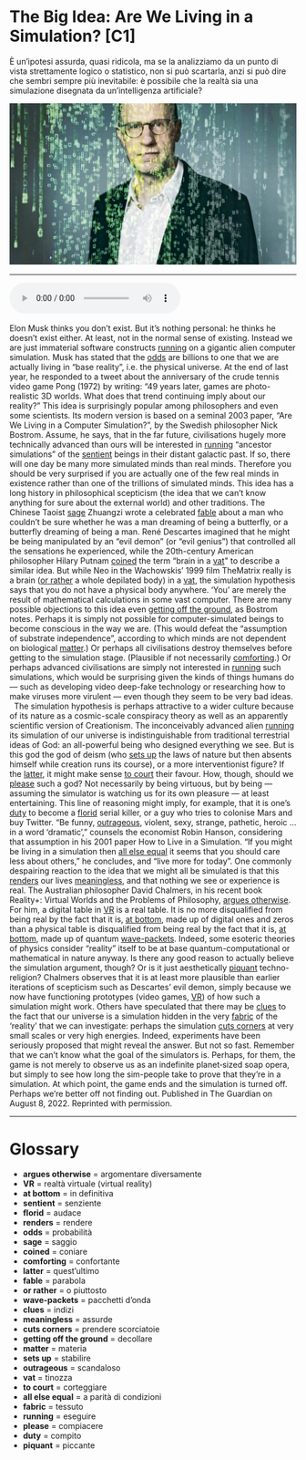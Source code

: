 # The Big Idea: Are We Living in a Simulation?   [C1]

È un’ipotesi assurda, quasi ridicola, ma se la analizziamo da un punto di vista strettamente logico o statistico, non si può scartarla, anzi si può dire che sembri sempre più inevitabile: è possibile che la realtà sia una simulazione disegnata da un’intelligenza artificiale?

![](The%20Big%20Idea%20Are%20We%20Living%20in%20a%20Simulation.jpg)

--------------

<div>
<audio controls autoplay>
    <source src="https:/raw.githubusercontent.com/dartie/knowledge-base/main/English/SpeakUp/2023-09/The%20Big%20Idea%20Are%20We%20Living%20in%20a%20Simulation.mp3" type="audio/mpeg">
</audio>
</div>


Elon Musk thinks you don’t exist. But it’s nothing personal: he thinks he doesn’t exist either. At least, not in the normal sense of existing. Instead we are just immaterial software constructs [running](## "eseguire") on a gigantic alien computer simulation. Musk has stated that the [odds](## "probabilità") are billions to one that we are actually living in “base reality”, i.e. the physical universe. At the end of last year, he responded to a tweet about the anniversary of the crude tennis video game Pong (1972) by writing: “49 years later, games are photo-realistic 3D worlds. What does that trend continuing imply about our reality?”
This idea is surprisingly popular among philosophers and even some scientists. Its modern version is based on a seminal 2003 paper, “Are We Living in a Computer Simulation?”, by the Swedish philosopher Nick Bostrom. Assume, he says, that in the far future, civilisations hugely more technically advanced than ours will be interested in [running](## "eseguire") “ancestor simulations” of the [sentient](## "senziente") beings in their distant galactic past. If so, there will one day be many more simulated minds than real minds. Therefore you should be very surprised if you are actually one of the few real minds in existence rather than one of the trillions of simulated minds.
This idea has a long history in philosophical scepticism (the idea that we can’t know anything for sure about the external world) and other traditions. The Chinese Taoist [sage](## "saggio") Zhuangzi wrote a celebrated [fable](## "parabola") about a man who couldn’t be sure whether he was a man dreaming of being a butterfly, or a butterfly dreaming of being a man. René Descartes imagined that he might be being manipulated by an “evil demon” (or “evil genius”) that controlled all the sensations he experienced, while the 20th-century American philosopher Hilary Putnam [coined](## "coniare") the term “brain in a [vat](## "tinozza")" to describe a similar idea. But while Neo in the Wachowskis’ 1999 film TheMatrix really is a brain ([or rather](## "o piuttosto") a whole depilated body) in a [vat](## "tinozza"), the simulation hypothesis says that you do not have a physical body anywhere. ‘You’ are merely the result of mathematical calculations in some vast computer.
There are many possible objections to this idea even [getting off the ground](## "decollare"), as Bostrom notes. Perhaps it is simply not possible for computer-simulated beings to become conscious in the way we are. (This would defeat the “assumption of substrate independence”, according to which minds are not dependent on biological [matter](## "materia").) Or perhaps all civilisations destroy themselves before getting to the simulation stage. (Plausible if not necessarily [comforting](## "confortante").) Or perhaps advanced civilisations are simply not interested in [running](## "eseguire") such simulations, which would be surprising given the kinds of things humans do — such as developing video deep-fake technology or researching how to make viruses more virulent — even though they seem to be very bad ideas.
 
The simulation hypothesis is perhaps attractive to a wider culture because of its nature as a cosmic-scale conspiracy theory as well as an apparently scientific version of Creationism. The inconceivably advanced alien [running](## "eseguire") its simulation of our universe is indistinguishable from traditional terrestrial ideas of God: an all-powerful being who designed everything we see. But is this god the god of deism (who [sets up](## "stabilire") the laws of nature but then absents himself while creation runs its course), or a more interventionist figure? If the [latter](## "quest’ultimo"), it might make sense [to court](## "corteggiare") their favour.
How, though, should we [please](## "compiacere") such a god? Not necessarily by being virtuous, but by being — assuming the simulator is watching us for its own pleasure — at least entertaining. This line of reasoning might imply, for example, that it is one’s [duty](## "compito") to become a [florid](## "audace") serial killer, or a guy who tries to colonise Mars and buy Twitter. “Be funny, [outrageous](## "scandaloso"), violent, sexy, strange, pathetic, heroic … in a word ‘dramatic’,” counsels the economist Robin Hanson, considering that assumption in his 2001 paper How to Live in a Simulation. “If you might be living in a simulation then [all else equal](## "a parità di condizioni") it seems that you should care less about others,” he concludes, and “live more for today”.
One commonly despairing reaction to the idea that we might all be simulated is that this [renders](## "rendere") our lives [meaningless](## "assurde"), and that nothing we see or experience is real. The Australian philosopher David Chalmers, in his recent book Reality+: Virtual Worlds and the Problems of Philosophy, [argues otherwise](## "argomentare diversamente"). For him, a digital table in [VR](## "realtà virtuale (virtual reality)") is a real table. It is no more disqualified from being real by the fact that it is, [at bottom](## "in definitiva"), made up of digital ones and zeros than a physical table is disqualified from being real by the fact that it is, [at bottom](## "in definitiva"), made up of quantum [wave-packets](## "pacchetti d’onda"). Indeed, some esoteric theories of physics consider “reality” itself to be at base quantum-computational or mathematical in nature anyway.
Is there any good reason to actually believe the simulation argument, though? Or is it just aesthetically [piquant](## "piccante") techno-religion? Chalmers observes that it is at least more plausible than earlier iterations of scepticism such as Descartes’ evil demon, simply because we now have functioning prototypes (video games, [VR](## "realtà virtuale (virtual reality)")) of how such a simulation might work. Others have speculated that there may be [clues](## "indizi") to the fact that our universe is a simulation hidden in the very [fabric](## "tessuto") of the ‘reality’ that we can investigate: perhaps the simulation [cuts corners](## "prendere scorciatoie") at very small scales or very high energies. Indeed, experiments have been seriously proposed that might reveal the answer.
But not so fast. Remember that we can’t know what the goal of the simulators is. Perhaps, for them, the game is not merely to observe us as an indefinite planet‑sized soap opera, but simply to see how long the sim-people take to prove that they’re in a simulation. At which point, the game ends and the simulation is turned off. Perhaps we’re better off not finding out.
Published in The Guardian on August 8, 2022. Reprinted with permission. 

--------------

<div style = "display:block; clear:both; page-break-after:always;"></div>

# Glossary
* **argues otherwise** = argomentare diversamente
* **VR** = realtà virtuale (virtual reality)
* **at bottom** = in definitiva
* **sentient** = senziente
* **florid** = audace
* **renders** = rendere
* **odds** = probabilità
* **sage** = saggio
* **coined** = coniare
* **comforting** = confortante
* **latter** = quest’ultimo
* **fable** = parabola
* **or rather** = o piuttosto
* **wave-packets** = pacchetti d’onda
* **clues** = indizi
* **meaningless** = assurde
* **cuts corners** = prendere scorciatoie
* **getting off the ground** = decollare
* **matter** = materia
* **sets up** = stabilire
* **outrageous** = scandaloso
* **vat** = tinozza
* **to court** = corteggiare
* **all else equal** = a parità di condizioni
* **fabric** = tessuto
* **running** = eseguire
* **please** = compiacere
* **duty** = compito
* **piquant** = piccante
